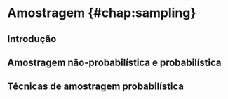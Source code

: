 # Amostragem {#chap:sampling}

## Introdução

## Amostragem não-probabilística e probabilística

## Técnicas de amostragem probabilística

